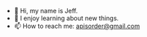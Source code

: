 - 👋 Hi, my name is Jeff.
- 👀 I enjoy learning about new things.
- 📫 How to reach me: apisorder@gmail.com

<!---
apisorder/apisorder is a ✨ special ✨ repository because its `README.md` (this file) appears on your GitHub profile.
You can click the Preview link to take a look at your changes.
--->
